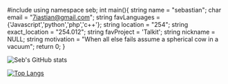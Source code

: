 
#include<iostream>
using namespace seb;
int main(){
	string name = "sebastian";
	char email = "7iastian@gmail.com";
	string favLanguages = {'Javascript','python','php','c++'};
	string location = "254";
	string exact_location = "254.012";
	string favProject = 'Talkit';
	string nickname = NULL;
        string motivation = "When all else fails assume a spherical cow in a vacuum";
	return 0;
}


![Seb's GitHub stats](https://github-readme-stats.vercel.app/api?username=astianmuchui&theme=merko)

[![Top Langs](https://github-readme-stats.vercel.app/api/top-langs/?username=astianmuchui&langs_count=10&layout=compact&theme=merko)](https://github.com/anuraghazra/github-readme-stats)
